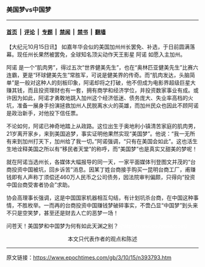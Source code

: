 ### 美国梦vs中国梦

---

#### [首页](../../../..?n393793) &nbsp;|&nbsp; [评论](../../../../../epoch-comment?n393793) &nbsp;|&nbsp; [专题](../../../../../epoch-special?n393793) &nbsp;|&nbsp; [禁闻](../../../../../epoch-news?n393793) &nbsp;|&nbsp; [禁书](../../../../../books?n393793) &nbsp;|&nbsp; [翻墙](https://github.com/gfw-breaker/nogfw/blob/master/README.md?n393793)


<div class="post_content" id="artbody" itemprop="articleBody">
 <!-- article content begin -->
 <p>
  【大纪元10月15日讯】 如嘉年华会似的美国加州州长罢免、补选，于日前圆满落幕。现任州长果然被罢免，全球知名顶尖动作天王影星
  <ok href="https://www.epochtimes.com/gb/tag/%E9%98%BF%E8%AF%BA.html">
   阿诺
  </ok>
  如愿入主加州。
 </p>
 <p>
  <ok href="https://www.epochtimes.com/gb/tag/%E9%98%BF%E8%AF%BA.html">
   阿诺
  </ok>
  是一个“肌肉男”，得过五次“世界健美先生”，也在“奥林匹亚健美先生”比赛六连霸，更是“环球健美先生”常胜军，可说是健美界的传奇。而“肌肉发达，头脑简单”是一般对这种人的刻板印象，阿诺却将之打破，他不但成为电影界超级巨星大赚其钱，而且投资理财也有一套，拥有商学和经济学位，并投资数家事业有成。或许因为如此，阿诺才勇敢地跳入加州这个经济低迷、债务庞大、失业率高档的火坑，准备一展身手扮演拯救加州人民脱离水火的英雄，而加州民众也因此不顾阿诺是政治新手，对他投下信任票。
 </p>
 <p>
  不论如何，阿诺已神奇地踏上从政路。这位出生于奥地利小镇清苦家庭的肌肉男，21岁离开家乡，来到美国追梦，事实证明他果然实现“美国梦”。他说：“我一无所有来到加州打天下，加州给了我一切。”阿诺强调，“只有在美国会如此”。这也活生生地诠释美国之所以有“移民者天堂”的称呼，而“美国梦”也是真实又甜美的梦呢！
 </p>
 <p>
  就在阿诺当选州长，各媒体大幅报导的同一天，一家平面媒体刊登图文并茂的“台商投资中国被坑，回乡诉苦”消息。因某丁姓台商接手购买一昆明台商工厂，甫赚钱即有人声称丁须偿还460万人民币之公司债务，因法院审判偏颇，只得向“投资中国台商受害者协会”求助。
 </p>
 <p>
  协会高理事长强调，这是中国国家机器相互勾结，有计划坑杀台商，在中国这种事情，不胜枚举。一而再的台商投资中国赚钱梦破碎事实，不啻凸显“中国梦”到头来不只是空笑梦，甚至还是财去人亡的恶梦一场！
 </p>
 <p>
  问苍天！美国梦和中国梦为何有如此天渊之别？
  <font color="#ffffff">
   (http://www.dajiyuan.com)
  </font>
  <br/>
  <center>
   <font class="GY16">
    本文只代表作者的观点和陈述
   </font>
  </center>
 </p>
 <!-- article content end -->
 <div id="below_article_ad">
 </div>
</div>


---

原文链接：https://www.epochtimes.com/gb/3/10/15/n393793.htm